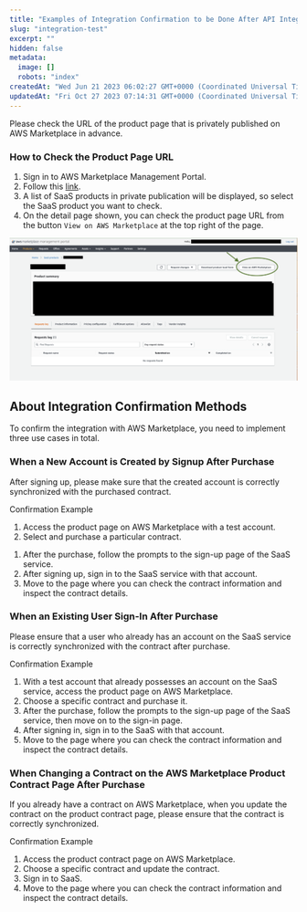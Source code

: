 ```yaml
---
title: "Examples of Integration Confirmation to be Done After API Integration"
slug: "integration-test"
excerpt: ""
hidden: false
metadata:
  image: []
  robots: "index"
createdAt: "Wed Jun 21 2023 06:02:27 GMT+0000 (Coordinated Universal Time)"
updatedAt: "Fri Oct 27 2023 07:14:31 GMT+0000 (Coordinated Universal Time)"
---
```

Please check the URL of the product page that is privately published on AWS Marketplace in advance.

### How to Check the Product Page URL

1. Sign in to AWS Marketplace Management Portal.
2. Follow this <a href="https://aws.amazon.com/marketplace/management/products/saas?#" target="_blank">link</a>.
3. A list of SaaS products in private publication will be displayed, so select the SaaS product you want to check.
4. On the detail page shown, you can check the product page URL from the button `View on AWS Marketplace` at the top right of the page.

![integration-test-1](/img/aws-marketplace-integration/supplementary/integration-test-1.png)

## About Integration Confirmation Methods

To confirm the integration with AWS Marketplace, you need to implement three use cases in total.

### When a New Account is Created by Signup After Purchase

After signing up, please make sure that the created account is correctly synchronized with the purchased contract.

Confirmation Example

1. Access the product page on AWS Marketplace with a test account.
2. Select and purchase a particular contract.

<!----->

1. After the purchase, follow the prompts to the sign-up page of the SaaS service.
2. After signing up, sign in to the SaaS service with that account.
3. Move to the page where you can check the contract information and inspect the contract details.

### When an Existing User Sign-In After Purchase

Please ensure that a user who already has an account on the SaaS service is correctly synchronized with the contract after purchase.

Confirmation Example

1. With a test account that already possesses an account on the SaaS service, access the product page on AWS Marketplace.
2. Choose a specific contract and purchase it.
3. After the purchase, follow the prompts to the sign-up page of the SaaS service, then move on to the sign-in page.
4. After signing in, sign in to the SaaS with that account.
5. Move to the page where you can check the contract information and inspect the contract details.

### When Changing a Contract on the AWS Marketplace Product Contract Page After Purchase

If you already have a contract on AWS Marketplace, when you update the contract on the product contract page, please ensure that the contract is correctly synchronized.

Confirmation Example

1. Access the product contract page on AWS Marketplace.
2. Choose a specific contract and update the contract.
3. Sign in to SaaS.
4. Move to the page where you can check the contract information and inspect the contract details.

